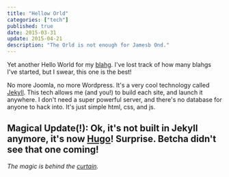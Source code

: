 ```yaml
---
title: "Hellow Orld"
categories: ["tech"]
published: true
date: 2015-03-31
update: 2015-04-21
description: "The Orld is not enough for Jamesb Ond."
---
```


Yet another Hello World for my [blahg](/blahg/). I've lost track of how many blahgs I've started, but I swear, this one is the best!

No more Joomla, no more Wordpress. It's a very cool technology called [Jekyll](http://jekyllrb.com/). This tech allows me (and you!) to build each site, and launch it anywhere. I don't need a super powerful server, and there's no database for anyone to hack into. It's just simple html, css, and js.

## Magical Update(!): Ok, it's not built in Jekyll anymore, it's now [Hugo](http://gohugo.io)! Surprise. Betcha didn't see that one coming!

*The magic is behind the <a href="/behind/the/curtain/index.html" class="hidden-link">curtain</a>.*
